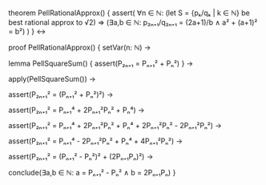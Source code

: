 theorem PellRationalApprox() {
  assert(
    ∀n ∈ ℕ: (let S = {pₖ/qₖ | k ∈ ℕ} be best rational approx to √2) ⇒
    (∃a,b ∈ ℕ: p₂ₙ₊₁/q₂ₙ₊₁ = (2a+1)/b ∧ a² + (a+1)² = b²)
  )
} ↔

proof PellRationalApprox() {
  setVar(n: ℕ) →
  
  lemma PellSquareSum() {
    assert(P₂ₙ₊₁ = Pₙ₊₁² + Pₙ²)
  } →

  apply(PellSquareSum()) →
  
  assert(P₂ₙ₊₁² = (Pₙ₊₁² + Pₙ²)²) →
  
  assert(P₂ₙ₊₁² = Pₙ₊₁⁴ + 2Pₙ₊₁²Pₙ² + Pₙ⁴) →
  
  assert(P₂ₙ₊₁² = Pₙ₊₁⁴ + 2Pₙ₊₁²Pₙ² + Pₙ⁴ + 2Pₙ₊₁²Pₙ² - 2Pₙ₊₁²Pₙ²) →
  
  assert(P₂ₙ₊₁² = Pₙ₊₁⁴ - 2Pₙ₊₁²Pₙ² + Pₙ⁴ + 4Pₙ₊₁²Pₙ²) →
  
  assert(P₂ₙ₊₁² = (Pₙ₊₁² - Pₙ²)² + (2Pₙ₊₁Pₙ)²) →
  
  conclude(∃a,b ∈ ℕ: a = Pₙ₊₁² - Pₙ² ∧ b = 2Pₙ₊₁Pₙ)
}